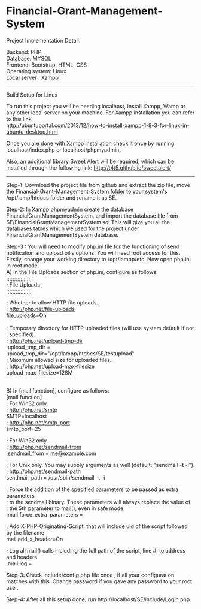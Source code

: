 # Financial-Grant-Management-System

Project Implementation Detail:

Backend: PHP <br>
Database: MYSQL <br>
Frontend: Bootstrap, HTML, CSS <br>
Operating system: Linux <br>
Local server : Xampp <br>
_________________________________________________________________________________________

Build Setup for Linux

To run this project you will be needing localhost, Install Xampp, Wamp or any other local server on your machine.
For Xampp installation you can refer to this link: <br> http://ubuntuportal.com/2013/12/how-to-install-xampp-1-8-3-for-linux-in-ubuntu-desktop.html

Once you are done with Xampp installation check it once by running localhost/index.php or localhost/phpmyadmin.

Also, an additional library Sweet Alert will be required, which can be installed through the following link:
http://t4t5.github.io/sweetalert/
_________________________________________________________________________________________

Step-1: Download the project file from github and extract the zip file, move the Financial-Grant-Management-System folder to your system's /opt/lamp/htdocs folder and rename it as SE.

Step-2: In Xampp phpmyadmin create the database FinancialGrantManagementSystem, and import the database file from SE/FinancialGrantManagementSystem.sql
This will give you all the databases tables which we used for the project under FinancialGrantManagementSystem database.

Step-3 : You will need to modify php.ini file for the functioning of send notification and upload bills options. You will need root access for this. Firstly, change your working directory to /opt/lampp/etc. Now open php.ini in root mode. <br>
A) In the File Uploads section of php.ini, configure as follows: <br>
;;;;;;;;;;;;;;;; <br>
; File Uploads ; <br>
;;;;;;;;;;;;;;;; <br>

; Whether to allow HTTP file uploads. <br>
; http://php.net/file-uploads <br>
file_uploads=On <br>
<br>
; Temporary directory for HTTP uploaded files (will use system default if not <br>
; specified). <br>
; http://php.net/upload-tmp-dir <br>
;upload_tmp_dir = <br>
upload_tmp_dir="/opt/lampp/htdocs/SE/testupload" <br>
; Maximum allowed size for uploaded files. <br>
; http://php.net/upload-max-filesize <br>
upload_max_filesize=128M <br> <br>

B) In [mail function], configure as follows: <br>
[mail function] <br>
; For Win32 only. <br>
; http://php.net/smtp <br>
SMTP=localhost <br>
; http://php.net/smtp-port <br>
smtp_port=25 <br>

; For Win32 only. <br>
; http://php.net/sendmail-from <br>
;sendmail_from = me@example.com <br>

; For Unix only.  You may supply arguments as well (default: "sendmail -t -i"). <br>
; http://php.net/sendmail-path <br>
sendmail_path =  /usr/sbin/sendmail -t -i <br>

; Force the addition of the specified parameters to be passed as extra parameters <br>
; to the sendmail binary. These parameters will always replace the value of <br>
; the 5th parameter to mail(), even in safe mode. <br>
;mail.force_extra_parameters = <br>

; Add X-PHP-Originating-Script: that will include uid of the script followed by the filename <br>
mail.add_x_header=On <br>

; Log all mail() calls including the full path of the script, line #, to address and headers <br>
;mail.log = <br>


Step-3: Check include/config.php file once , if all your configuration matches with this. Change password if you gave any password to your root user.

Step-4: After all this setup done, run http://localhost/SE/include/Login.php.
